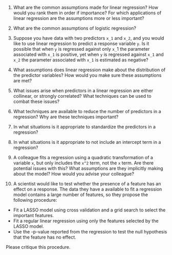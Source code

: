 1.  What are the common assumptions made for linear regression?  How would you rank them in order if importance?  For which applications of linear regression are the assumptions more or less important?

2.  What are the common assumptions of logistic regression?

3. Suppose you have data with two predictors `x_1` and `x_2`, and you would like to use linear regression to predict a response variable `y`.  Is it possible that when `y` is regressed against only `x_`1 the parameter associated with `x_1` is positive, yet when `y` is regressed against `x_1` and `x_2` the parameter associated with `x_1` is estimated as negative?

4. What assumptions does linear regression make about the distribution of the predictor variables?  How would you make sure these assumptions are met?

5. What issues arise when predictors in a linear regression are either collinear, or strongly correlated?  What techniques can be used to combat these issues?

6. What techniques are available to reduce the number of predictors in a regression?  Why are these techniques important?

7. In what situations is it appropriate to standardize the predictors in a regression?

8. In what situations is it appropriate to not include an intercept term in a regression?

9. A colleague fits a regression using a quadratic transformation of a variable `x`, but only includes the `x^2` term, not the `x` term.  Are there potential issues with this?  What assumptions are they implicitly making about the model?  How would you advise your colleague?

10. A scientist would like to test whether the presence of a feature has an effect on a response.  The data they have a available to fit a regression model contains a large number of features, so they propose the following procedure:

  - Fit a LASSO model using cross validation and a grid search to select the important features.
  - Fit a regular linear regression using only the features selected by the LASSO model.
  - Use the -p-value reported from the regression to test the null hypothesis that the feature has no effect.

Please critique this procedure.
